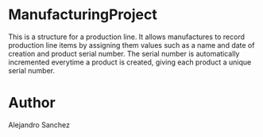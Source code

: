 # ManufacturingProject

This is a structure for a production line. It allows manufactures to record production line items by assigning them values such as a name
and date of creation and product serial number. The serial number is automatically incremented everytime a product is created, giving
each product a unique serial number.

# Author
Alejandro Sanchez
